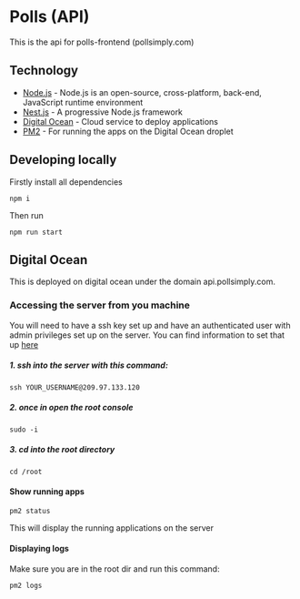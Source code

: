 # Polls (API)

This is the api for polls-frontend (pollsimply.com)

## Technology

* [Node.js](https://nodejs.org/en/) - Node.js is an open-source, cross-platform, back-end, JavaScript runtime environment 
* [Nest.js](https://nestjs.com/) - A progressive Node.js framework 
* [Digital Ocean](https://www.digitalocean.com/) - Cloud service to deploy applications
* [PM2](https://pm2.keymetrics.io/) - For running the apps on the Digital Ocean droplet

## Developing locally

Firstly install all dependencies

```
npm i
```

Then run

```
npm run start
```

## Digital Ocean

This is deployed on digital ocean under the domain api.pollsimply.com.


### Accessing the server from you machine

You will need to have a ssh key set up and have an authenticated user with admin privileges set up on the server. You can find information to set that up [here](https://www.digitalocean.com/community/questions/setting-up-a-new-user-using-ssh)

##### 1. ssh into the server with this command: 
```
ssh YOUR_USERNAME@209.97.133.120
```

##### 2. once in open the root console

```
sudo -i
``` 

##### 3. cd into the root directory

```
cd /root
```

#### Show running apps
```
pm2 status
```
This will display the running applications on the server

#### Displaying logs 
Make sure you are in the root dir and run this command:

```
pm2 logs
```
